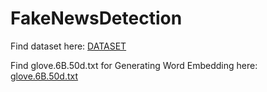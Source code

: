 # FakeNewsDetection
Find dataset here: [DATASET](https://drive.google.com/file/d/1XoHoUjZtLQ6gh_CPv9_igtZoEsdkgq3t/view?usp=sharing)

Find glove.6B.50d.txt for Generating Word Embedding here: [glove.6B.50d.txt](https://drive.google.com/file/d/1ekbxlI_GdF3H_XHS8U2Csj5q5AhNXhMp/view?usp=sharing)
